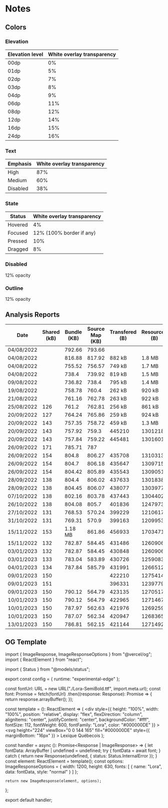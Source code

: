 # Notes

## Colors

### Elevation

| Elevation level | White overlay transparency |
|-----------------|----------------------------|
| 00dp            | 0%                         |
| 01dp            | 5%                         |
| 02dp            | 7%                         |
| 03dp            | 8%                         |
| 04dp            | 9%                         |
| 06dp            | 11%                        |
| 08dp            | 12%                        |
| 12dp            | 14%                        |
| 16dp            | 15%                        |
| 24dp            | 16%                        |

### Text

| Emphasis | White overlay transparency |
|----------|----------------------------|
| High     | 87%                        |
| Medium   | 60%                        |
| Disabled | 38%                        |

### State

| Status  | White overlay transparency |
|---------|----------------------------|
| Hovered | 4%                         |
| Focused | 12% (100% border if any)   |
| Pressed | 10%                        |
| Dragged | 8%                         |

### Disabled

12% opacity

### Outline

12% opacity

## Analysis Reports

| Date       | Shared (kB) | Bundle (KB) | Source Map (KB) | Transfered (B) | Resources (B) |
|------------|-------------|-------------|-----------------|----------------|---------------|
| 04/08/2022 |             | 792.66      | 793.66          |                |               |
| 04/08/2022 |             | 816.88      | 817.92          | 882 kB         | 1.8 MB        |
| 04/08/2022 |             | 755.52      | 756.57          | 749 kB         | 1.7 MB        |
| 04/08/2022 |             | 738.4       | 739.92          | 819 kB         | 1.5 MB        |
| 09/08/2022 |             | 736.82      | 738.4           | 795 kB         | 1.4 MB        |
| 19/08/2022 |             | 758.78      | 760.4           | 262 kB         | 920 kB        |
| 21/08/2022 |             | 761.16      | 762.78          | 263 kB         | 922 kB        |
| 25/08/2022 | 126         | 761.2       | 762.81          | 256 kB         | 861 kB        |
| 20/09/2022 | 127         | 764.24      | 765.86          | 259 kB         | 924 kB        |
| 20/09/2022 | 143         | 757.35      | 758.72          | 459 kB         | 1.3 MB        |
| 20/09/2022 | 143         | 757.92      | 759.3           | 445210         | 1301218       |
| 20/09/2022 | 143         | 757.84      | 759.22          | 445481         | 1301601       |
| 26/09/2022 | 171         | 785.71      | 787             |                |               |
| 26/09/2022 | 154         | 804.8       | 806.27          | 435708         | 1310313       |
| 26/09/2022 | 154         | 804.7       | 806.18          | 435647         | 1309715       |
| 26/09/2022 | 154         | 804.42      | 805.89          | 435543         | 1309051       |
| 28/09/2022 | 138         | 804.4       | 806.02          | 437633         | 1301838       |
| 28/09/2022 | 138         | 804.45      | 806.07          | 438077         | 1303977       |
| 07/10/2022 | 138         | 802.16      | 803.78          | 437443         | 1304402       |
| 26/10/2022 | 138         | 804.08      | 805.7           | 401836         | 1247973       |
| 27/10/2022 | 131         | 768.53      | 570.24          | 399229         | 1210617       |
| 31/10/2022 | 131         | 769.31      | 570.9           | 399163         | 1209953       |
| 15/11/2022 | 153         | 1.18 MB     | 861.86          | 456933         | 1703471       |
| 15/11/2022 | 132         | 782.87      | 584.45          | 431486         | 1260906       |
| 03/01/2023 | 132         | 782.87      | 584.45          | 430848         | 1260906       |
| 03/01/2023 | 133         | 783.04      | 583.89          | 430726         | 1259083       |
| 04/01/2023 | 134         | 787.84      | 585.79          | 431991         | 1266512       |
| 09/01/2023 | 150         |             |                 | 422210         | 1275414       |
| 09/01/2023 | 151         |             |                 | 396331         | 1239779       |
| 09/01/2023 | 150         | 790.12      | 564.79          | 423135         | 1270517       |
| 10/01/2023 | 150         | 790.12      | 564.79          | 422965         | 1271467       |
| 10/01/2023 | 150         | 787.97      | 562.63          | 421976         | 1269259       |
| 10/01/2023 | 150         | 787.07      | 562.34          | 420947         | 1268365       |
| 13/01/2023 | 150         | 786.81      | 562.15          | 421144         | 1271492       |

## OG Template

import { ImageResponse, ImageResponseOptions } from "@vercel/og";
import { ReactElement } from "react";

import { Status } from "@models/status";

export const config = {
    runtime: "experimental-edge"
};

const fontUrl: URL = new URL("./Lora-SemiBold.ttf", import.meta.url);
const font: Promise<ArrayBuffer> = fetch(fontUrl)
    .then((response: Response): Promise<ArrayBuffer> => {
        return response.arrayBuffer();
    });

const template = (): ReactElement => (
    <div
        style={{
            height: "100%",
            width: "100%",
            position: "relative",
            display: "flex",
            flexDirection: "column",
            alignItems: "center",
            justifyContent: "center",
            backgroundColor: "#fff",
            fontSize: 112,
            fontWeight: 600,
            fontFamily: "Lora",
            color: "#000000DE"
        }}
    >
        <svg
            height="224"
            viewBox="0 0 144 165"
            fill="#000000DE"
            style={{ marginBottom: "16px" }}
        >
            <path d="M72 76.4C53.12 58.8 27.84 48 0 48V136C27.84 136 53.12 146.8 72 164.4C90.88 146.88 116.16 136 144 136V48C116.16 48 90.88 58.8 72 76.4ZM72 48C85.28 48 96 37.28 96 24C96 10.72 85.28 0 72 0C58.72 0 48 10.72 48 24C48 37.28 58.72 48 72 48Z" />
        </svg>
        Lexique Québecois
    </div>
);

const handler = async (): Promise<Response | ImageResponse> => {
    let fontData: ArrayBuffer | undefined = undefined;
    try {
        fontData = await font;
    }
    catch {
        return new Response(undefined, { status: Status.InternalError });
    }
    const element: ReactElement = template();
    const options: ImageResponseOptions = {
        width: 1200,
        height: 630,
        fonts: [
            {
                name: "Lora",
                data: fontData,
                style: "normal"
            }
        ]
    };

    return new ImageResponse(element, options);
};

export default handler;
